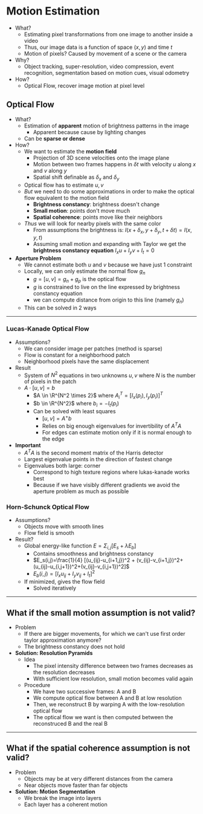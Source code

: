 # Motion Estimation

- What?
  - Estimating pixel transformations from one image to another inside a video
  - Thus, our image data is a function of space $(x,y)$ and time $t$
  - Motion of pixels? Caused by movement of a scene or the camera
- Why?
  - Object tracking, super-resolution, video compression, event recognition, segmentation based on motion cues, visual odometry
- How?
  - Optical Flow, recover image motion at pixel level

## Optical Flow

- What?
  - Estimation of **apparent** motion of brightness patterns in the image
    - Apparent because cause by lighting changes
  - Can be **sparse or dense**
- How?
  - We want to estimate the **motion field**
    - Projection of 3D scene velocities onto the image plane
    - Motion between two frames happens in $\delta t$ with velocity $u$ along $x$ and $v$ along $y$
    - Spatial shift definable as $\delta_x$ and $\delta_y$
  - Optical flow has to estimate $u,v$
  - *But* we need to do some approximations in order to make the optical flow equivalent to the motion field
    - **Brightness constancy**: brightness doesn't change
    - **Small motion**: points don't move much
    - **Spatial coherence**: points move like their neighbors
  - *Thus* we will look for nearby pixels with the same color
    - From assumptions the brightness is: $I(x+\delta_x,y+\delta_y,t+\delta t)=I(x,y,t)$
    - Assuming small motion and expanding with Taylor we get the **brightness constancy equation** $I_xu+I_yv+I_t=0$
- **Aperture Problem**
  - We cannot estimate both $u$ and $v$ because we have just 1 constraint
  - Locally, we can only estimate the normal flow $g_n$
    - $g=[u,v]=g_n+g_p$ is the optical flow
    - $g$ is constrained to live on the line expressed by brightness constancy equation
    - we can compute distance from origin to this line (namely $g_n$)
  - This can be solved in 2 ways

---

### Lucas-Kanade Optical Flow

- Assumptions?
  - We can consider image per patches (method is sparse)
  - Flow is constant for a neighborhood patch
  - Neighborhood pixels have the same displacement
- Result
  - System of $N^2$ equations in two unknowns $u,v$ where $N$ is the number of pixels in the patch
  - $A \cdot [u,v]=b$
    - $A \in \R^{N^2 \times 2}$ where $A_i^T=[I_x(p_i), I_y(p_i)]^T$
    - $b \in \R^{N^2}$ where $b_i=-I_t(p_i)$
    - Can be solved with least squares
      - $[u,v] = A^+b$
      - Relies on big enough eigenvalues for invertibility of $A^TA$
      - For edges can estimate motion only if it is normal enough to the edge
- **Important**
  - $A^TA$ is the second moment matrix of the Harris detector
  - Largest eigenvalue points in the direction of fastest change
  - Eigenvalues both large: corner
    - Correspond to high texture regions where lukas-kanade works best
    - Because if we have visibly different gradients we avoid the aperture problem as much as possible

### Horn-Schunck Optical Flow

- Assumptions?
  - Objects move with smooth lines
  - Flow field is smooth
- Result?
  - Global energy-like function $E=\Sigma_{i,j}[E_s+\lambda E_b]$
    - Contains smoothness and brightness constancy
    - $E_s(i,j)=\frac{1}{4} [(u_{ij}-u_{i+1,j})^2 + (v_{ij}-v_{i+1,j})^2+(u_{ij}-u_{i,j+1})^2+(v_{ij}-v_{i,j+1})^2]$
    - $E_b(i,j)=[I_xu_{ij}+I_yv_{ij}+I_t]^2$
  - If minimized, gives the flow field
    - Solved iteratively

---

## What if the small motion assumption is not valid?

- Problem
  - If there are bigger movements, for which we can't use first order taylor approximation anymore?
  - The brightness constancy does not hold
- **Solution: Resolution Pyramids**
  - Idea
    - The pixel intensity difference between two frames decreases as the resolution decreases
    - With sufficient low resolution, small motion becomes valid again
  - Procedure
    - We have two successive frames: A and B
    - We compute optical flow between A and B at low resolution
    - Then, we reconstruct B by warping A with the low-resolution optical flow
    - The optical flow we want is then computed between the reconstruced B and the real B

---

## What if the spatial coherence assumption is not valid?

- Problem
  - Objects may be at very different distances from the camera
  - Near objects move faster than far objects
- **Solution: Motion Segmentation**
  - We break the image into layers
  - Each layer has a coherent motion

